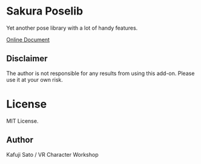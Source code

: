 # Sakura Poselib

Yet another pose library with a lot of handy features.

[Online Document](https://kafuji.github.io/Sakura-Creative-Suite/ja/addons/Sakura_PoseLib/)

## Disclaimer

The author is not responsible for any results from using this add-on. Please use it at your own risk.

# License

MIT License.

## Author

Kafuji Sato / VR Character Workshop
